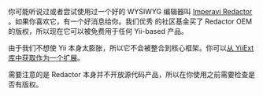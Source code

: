 你可能听说过或者尝试使用过一个好的 WYSIWYG 编辑器叫 [Imperavi Redactor](http://imperavi.com/redactor/) 。如果你喜欢它，有一个好消息给你。我们优秀 的社区基金买了 Redactor OEM 的版权，所以现在它可以被免费用于任何 Yii-based 产品。

由于我们不想使 Yii 本身太膨胀，所以它不会被整合到核心框架。你可以[从 YiiExt 库中获取作为一个扩展](https://github.com/yiiext/imperavi-redactor-widget)。

需要注意的是 Redactor 本身并不开放源代码产品，所以在你使用之前需要检查是否有版权。